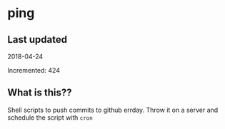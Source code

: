 # ping

## Last updated
2018-04-24

Incremented: 424

## What is this??
Shell scripts to push commits to github errday. Throw it on a server and schedule the script with `cron`
